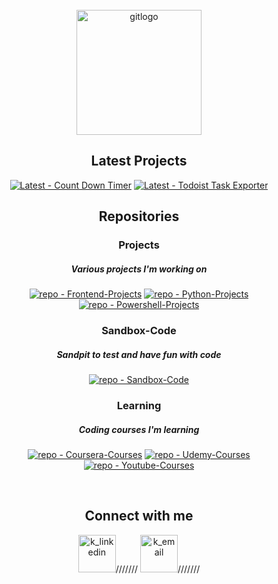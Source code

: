 <!-- PROJECT LOGO -->
<br />
<div align="center">
<a href="https://github.com/Zero2164"><img width="200px" src='https://i.postimg.cc/9ftSxC9h/gitlogo.png' border='0' alt='gitlogo'/></a>
<br>

<!-- Latest -->
 <h2>Latest Projects</h2>
 
[![Latest - Count Down Timer](https://img.shields.io/badge/Latest-Count_Down_Timer-orange?style=for-the-badge&logo=firebase&logoColor=white&color=orange)](https://github.com/Zero2164/Frontend-Projects/tree/main/countdown_timer) 
[![Latest - Todoist Task Exporter](https://img.shields.io/badge/Latest-Todoist_Task_Exporter-orange?style=for-the-badge&logo=firebase&logoColor=white)](https://github.com/Zero2164/Python-Projects/tree/main/todolist_manager)

<!-- Repos -->
 <h2>Repositories</h2>


### Projects

##### Various projects I'm working on

[![repo - Frontend-Projects](https://img.shields.io/badge/Repo-Frontend_Projects-100000?style=for-the-badge&logo=HTML5&logoColor=white&color=00C878)](https://github.com/Zero2164/Frontend-Projects) 
[![repo - Python-Projects](https://img.shields.io/badge/Repo-Python_Projects-100000?style=for-the-badge&logo=Python&logoColor=white&color=00C878)](https://github.com/Zero2164/Python-Projects) 
[![repo - Powershell-Projects](https://img.shields.io/badge/Repo-Powershell_Projects-100000?style=for-the-badge&logo=Powershell&logoColor=white&color=00C878)](https://github.com/Zero2164/Powershell-Projects)





### Sandbox-Code

##### Sandpit to test and have fun with code

[![repo - Sandbox-Code](https://img.shields.io/badge/Repo-Sandbox--Code-100000?style=for-the-badge&logo=Codepen&logoColor=white&color=Eedf51)](https://github.com/Zero2164/Sandbox-Code)


### Learning

##### Coding courses I'm learning
  
[![repo - Coursera-Courses](https://img.shields.io/badge/Repo-Coursera_Courses-100000?style=for-the-badge&logo=Coursera&logoColor=white&color=268694)](https://github.com/Zero2164/Coursera-Learning) 
[![repo - Udemy-Courses](https://img.shields.io/badge/Repo-Udemy_Courses-100000?style=for-the-badge&logo=Udemy&logoColor=white&color=268694)](https://github.com/Zero2164/Udemy-Learning)
[![repo - Youtube-Courses](https://img.shields.io/badge/Repo-Youtube_Courses-100000?style=for-the-badge&logo=Youtube&logoColor=white&color=268694)](https://github.com/Zero2164/Youtube-Learning)
  
<br>

<!-- CONTACT ME -->

 <h2>Connect with me</h2>
 
 
[<img width="60px" src='https://cdn-icons-png.flaticon.com/512/1383/1383262.png' alt='k_linkedin'/>](https://www.linkedin.com/in/kyle-lamont-a72326152)///////
[<img width="60px" src='https://cdn-icons-png.flaticon.com/512/3447/3447695.png' alt='k_email'/>](mailto:kylejlamont@hotmail.com)///////

</div>

<!-- Icon Images provided by: https://www.flaticon.com/ -->
